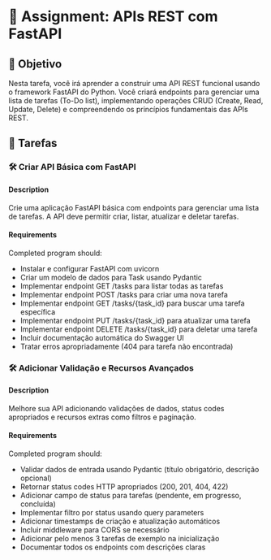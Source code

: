 # 📘 Assignment: APIs REST com FastAPI

## 🎯 Objetivo

Nesta tarefa, você irá aprender a construir uma API REST funcional usando o framework FastAPI do Python. Você criará endpoints para gerenciar uma lista de tarefas (To-Do list), implementando operações CRUD (Create, Read, Update, Delete) e compreendendo os princípios fundamentais das APIs REST.

## 📝 Tarefas

### 🛠️	Criar API Básica com FastAPI

#### Description
Crie uma aplicação FastAPI básica com endpoints para gerenciar uma lista de tarefas. A API deve permitir criar, listar, atualizar e deletar tarefas.

#### Requirements
Completed program should:

- Instalar e configurar FastAPI com uvicorn
- Criar um modelo de dados para Task usando Pydantic
- Implementar endpoint GET /tasks para listar todas as tarefas
- Implementar endpoint POST /tasks para criar uma nova tarefa
- Implementar endpoint GET /tasks/{task_id} para buscar uma tarefa específica
- Implementar endpoint PUT /tasks/{task_id} para atualizar uma tarefa
- Implementar endpoint DELETE /tasks/{task_id} para deletar uma tarefa
- Incluir documentação automática do Swagger UI
- Tratar erros apropriadamente (404 para tarefa não encontrada)

### 🛠️	Adicionar Validação e Recursos Avançados

#### Description
Melhore sua API adicionando validações de dados, status codes apropriados e recursos extras como filtros e paginação.

#### Requirements
Completed program should:

- Validar dados de entrada usando Pydantic (título obrigatório, descrição opcional)
- Retornar status codes HTTP apropriados (200, 201, 404, 422)
- Adicionar campo de status para tarefas (pendente, em progresso, concluída)
- Implementar filtro por status usando query parameters
- Adicionar timestamps de criação e atualização automáticos
- Incluir middleware para CORS se necessário
- Adicionar pelo menos 3 tarefas de exemplo na inicialização
- Documentar todos os endpoints com descrições claras